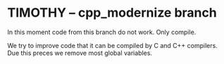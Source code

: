 # TIMOTHY – cpp_modernize branch

In this moment code from this branch do not work. Only compile.

We try to improve code that it can be compiled by C and C++ compilers. 
Due this preces we remove most global variables. 

